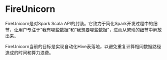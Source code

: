 # FireUnicorn

FireUnicorn是对Spark Scala API的封装。它致力于简化Spark开发过程中的细节，让用户专注于“我有哪些数据”和“我想要哪些数据”，进而从繁琐的细节中解放出来。

FireUnicorn当前的目标是实现自动化Hive表落地，以避免重复计算相同数据路径造成的时间和算力浪费。

